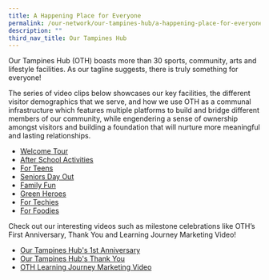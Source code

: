 ```yaml
---
title: A Happening Place for Everyone
permalink: /our-network/our-tampines-hub/a-happening-place-for-everyone/
description: ""
third_nav_title: Our Tampines Hub
---
```

Our Tampines Hub (OTH) boasts more than 30 sports, community, arts and lifestyle facilities. As our tagline suggests, there is truly something for everyone!

The series of video clips below showcases our key facilities, the different visitor demographics that we serve, and how we use OTH as a communal infrastructure which features multiple platforms to build and bridge different members of our community, while engendering a sense of ownership amongst visitors and building a foundation that will nurture more meaningful and lasting relationships.


* [Welcome Tour](https://www.youtube.com/watch?v=oG3hz9sCOXk)
* [After School Activities](https://www.youtube.com/watch?v=CiP5t-UiCIQ&feature=youtu.be)
* [For Teens](https://www.youtube.com/watch?v=TPGQYsmJdns&feature=youtu.be)
* [Seniors Day Out](https://www.youtube.com/watch?v=h4NgsH4j69w&feature=youtu.be)
* [Family Fun](https://www.youtube.com/watch?v=c-VNllkPDBI&feature=youtu.be)
* [Green Heroes](https://www.youtube.com/watch?v=eBSkwVEPQb8&feature=youtu.be)
* [For Techies](https://www.youtube.com/watch?v=Iu5M8KTVA1A)
* [For Foodies](https://www.youtube.com/watch?v=KdB_PpJtIMY&feature=youtu.be)


Check out our interesting videos such as milestone celebrations like OTH’s First Anniversary, Thank You and Learning Journey Marketing Video!

* [Our Tampines Hub's 1st Anniversary](https://www.youtube.com/watch?v=qSk1oOo8feU&feature=youtu.be)
* [Our Tampines Hub's Thank You](https://www.youtube.com/watch?v=b-qqMzPvMMk&feature=youtu.be)
* [OTH Learning Journey Marketing Video]()